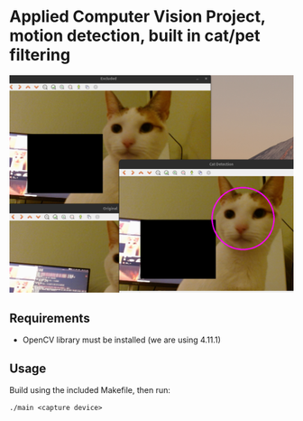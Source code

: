 # Applied Computer Vision Project, motion detection, built in cat/pet filtering 

![Project Screenshot](awesome-acv.png)

## Requirements
- OpenCV library must be installed (we are using 4.11.1)

## Usage
Build using the included Makefile, then run:
```
./main <capture device>
```
